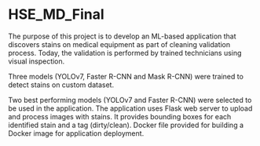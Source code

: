 # HSE_MD_Final
<p>The purpose of this project is to develop an ML-based application that discovers stains on medical equipment as part of cleaning validation process. Today, the validation is performed by trained technicians using visual inspection. </p> 
<p>Three models (YOLOv7, Faster R-CNN and Mask R-CNN) were trained to detect stains on custom dataset.</p>
<p>Two best performing models (YOLOv7 and Faster R-CNN) were selected to be used in the application. The application uses Flask web server to upload and process images with stains. It provides bounding boxes for each identified stain and a tag (dirty/clean). Docker file provided for building a Docker image for application deployment.</p>
